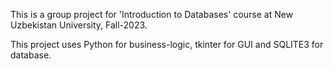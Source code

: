 This is a group project for 'Introduction to Databases' course at New Uzbekistan University, Fall-2023.

This project uses Python for business-logic, tkinter for GUI and SQLITE3 for database.


